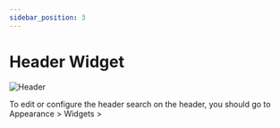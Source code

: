 ```yaml
---
sidebar_position: 3
---
```

# Header Widget

![Header](./img/header-widget.avif)

To edit or configure the header search on the header, you should go to Appearance > Widgets > 

